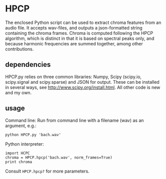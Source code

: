 HPCP
====

The enclosed Python script can be used to extract chroma features from an audio file. It accepts wav-files, and outputs a json-formatted string containing the chroma frames. Chroma is computed following the HPCP algorithm, which is distinct in that it is based on spectral peaks only, and because harmonic frequencies are summed together, among other contributions.

## dependencies

HPCP.py relies on three common libraries: Numpy, Scipy (scipy.io, scipy.signal and scipy.sparse) and JSON for output. These can be installed in several ways, see http://www.scipy.org/install.html. All other code is new and my own.

## usage

Command line:
Run from command line with a filename (wav) as an argument, e.g.:
```
python HPCP.py 'bach.wav'
```

Python interpreter:
```
import HCPC
chroma = HPCP.hpcp('bach.wav', norm_frames=True)
print chroma
```
Consult `HPCP.hpcp?` for more parameters.